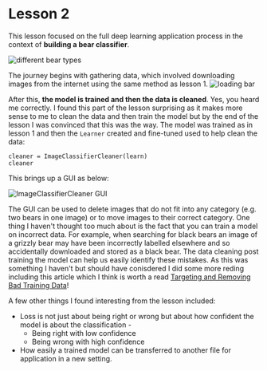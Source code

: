 # Lesson 2
This lesson focused on the full deep learning application process in the context of **building a bear classifier**.

![different bear types](https://github.com/bridgetcasey1/bridgetcasey1.github.io/assets/113487655/5bb1662c-f2d9-4451-aabc-598963f4b20b)

The journey begins with gathering data, which involved downloading images from the internet using the same method as lesson 1. 
![loading bar](https://github.com/bridgetcasey1/bridgetcasey1.github.io/assets/113487655/75088cc2-9d91-4295-9780-ab2c5d96a9f4)

After this, **the model is trained and then the data is cleaned**. Yes, you heard me correctly. I found this part of the lesson surprising as it makes more sense to me to clean the data and then train the model but by the end of the lesson I was convinced that this was the way. The model was trained as in lesson 1 and then the ```Learner``` created and fine-tuned used to help clean the data:

```
cleaner = ImageClassifierCleaner(learn)
cleaner
```
This brings up a GUI as below:

![ImageClassifierCleaner GUI](https://github.com/bridgetcasey1/bridgetcasey1.github.io/assets/113487655/82a7356a-67e3-4b72-9080-cb3ba0c9ab67)

The GUI can be used to delete images that do not fit into any category (e.g. two bears in one image) or to move images to their correct category. One thing I haven't thought too much about is the fact that you can train a model on incorrect data. For example, when searching for black bears an image of a grizzly bear may have been incorrectly labelled elsewhere and so accidentally downloaded and stored as a black bear. The data cleaning post training the model can help us easily identify these mistakes. As this was something I haven't but should have conisdered I did some more reding including this article which I think is worth a read [Targeting and Removing Bad Training Data](https://towardsdatascience.com/targeting-and-removing-bad-training-data-8ccdac5e7cc3)!

A few other things I found interesting from the lesson included:
- Loss is not just about being right or wrong but about how confident the model is about the classification - 
  - Being right with low confidence
  - Being wrong with high confidence
- How easily a trained model can be transferred to another file for application in a new setting.

